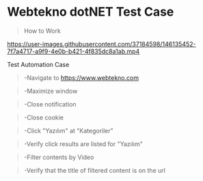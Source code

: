 # Webtekno dotNET Test Case

>How to Work
>
https://user-images.githubusercontent.com/37184598/146135452-7f7a4717-a9f9-4e0b-b421-4f835dc8a1ab.mp4

Test Automation Case
>-Navigate to https://www.webtekno.com

>-Maximize window

>-Close notification

>-Close cookie

>-Click "Yazılım" at "Kategoriler"

>-Verify click results are listed for "Yazılım" 

>-Filter contents by Video 

>-Verify that the title of filtered content is on the url

